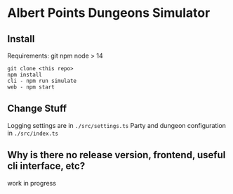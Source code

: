 # Albert Points Dungeons Simulator

## Install

Requirements:
git
npm
node > 14

```
git clone <this repo>
npm install
cli - npm run simulate
web - npm start
```

## Change Stuff
Logging settings are in `./src/settings.ts`
Party and dungeon configuration in `./src/index.ts`

## Why is there no release version, frontend, useful cli interface, etc?
work in progress